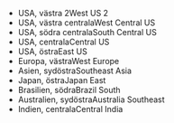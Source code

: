 - <span data-ttu-id="d297a-101">USA, västra 2</span><span class="sxs-lookup"><span data-stu-id="d297a-101">West US 2</span></span>
- <span data-ttu-id="d297a-102">USA, västra centrala</span><span class="sxs-lookup"><span data-stu-id="d297a-102">West Central US</span></span>
- <span data-ttu-id="d297a-103">USA, södra centrala</span><span class="sxs-lookup"><span data-stu-id="d297a-103">South Central US</span></span>
- <span data-ttu-id="d297a-104">USA, centrala</span><span class="sxs-lookup"><span data-stu-id="d297a-104">Central US</span></span>
- <span data-ttu-id="d297a-105">USA, östra</span><span class="sxs-lookup"><span data-stu-id="d297a-105">East US</span></span>
- <span data-ttu-id="d297a-106">Europa, västra</span><span class="sxs-lookup"><span data-stu-id="d297a-106">West Europe</span></span>
- <span data-ttu-id="d297a-107">Asien, sydöstra</span><span class="sxs-lookup"><span data-stu-id="d297a-107">Southeast Asia</span></span>
- <span data-ttu-id="d297a-108">Japan, östra</span><span class="sxs-lookup"><span data-stu-id="d297a-108">Japan East</span></span>
- <span data-ttu-id="d297a-109">Brasilien, södra</span><span class="sxs-lookup"><span data-stu-id="d297a-109">Brazil South</span></span>
- <span data-ttu-id="d297a-110">Australien, sydöstra</span><span class="sxs-lookup"><span data-stu-id="d297a-110">Australia Southeast</span></span>
- <span data-ttu-id="d297a-111">Indien, centrala</span><span class="sxs-lookup"><span data-stu-id="d297a-111">Central India</span></span>